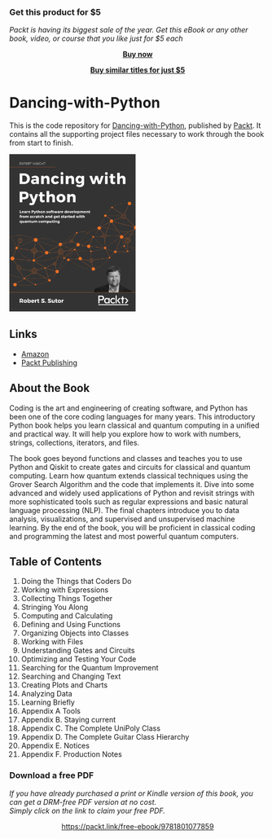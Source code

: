 
### Get this product for $5

<i>Packt is having its biggest sale of the year. Get this eBook or any other book, video, or course that you like just for $5 each</i>


<b><p align='center'>[Buy now](https://packt.link/9781801077859)</p></b>


<b><p align='center'>[Buy similar titles for just $5](https://subscription.packtpub.com/search)</p></b>


# Dancing-with-Python

This is the code repository for [Dancing-with-Python](https://www.packtpub.com/product/dancing-with-python/9781801077859),
published by [Packt](https://www.packtpub.com/?utm_source=github). It contains
all the supporting project files necessary to work through the book from start
to finish.


[<img src="./.other/cover.png" width="248">](https://www.amazon.com/Dancing-Python-software-development-computing/dp/1801077851/ref=sr_1_2?dchild=1&keywords=Dancing+with+Python&qid=1629267430&s=books&sr=1-2)

## Links

* [Amazon](https://www.amazon.com/Dancing-Python-software-development-computing/dp/1801077851/ref=sr_1_2?dchild=1&keywords=Dancing+with+Python&qid=1629267430&s=books&sr=1-2)
* [Packt Publishing](https://www.packtpub.com/product/dancing-with-python/9781801077859)

## About the Book

Coding is the art and engineering of creating software, and Python has been one of the core coding languages for many years. This introductory Python book helps you learn classical and quantum computing in a unified and practical way. It will help you explore how to work with numbers, strings, collections, iterators, and files.

The book goes beyond functions and classes and teaches you to use Python and Qiskit to create gates and circuits for classical and quantum computing. Learn how quantum extends classical techniques using the Grover Search Algorithm and the code that implements it. Dive into some advanced and widely used applications of Python and revisit strings with more sophisticated tools such as regular expressions and basic natural language processing (NLP). The final chapters introduce you to data analysis, visualizations, and supervised and unsupervised machine learning. By the end of the book, you will be proficient in classical coding and programming the latest and most powerful quantum computers.

## Table of Contents
1. Doing the Things that Coders Do
2. Working with Expressions
3. Collecting Things Together
4. Stringing You Along
5. Computing and Calculating
6. Defining and Using Functions
7. Organizing Objects into Classes
8. Working with Files
9. Understanding Gates and Circuits
10. Optimizing and Testing Your Code
11. Searching for the Quantum Improvement
12. Searching and Changing Text
13. Creating Plots and Charts
14. Analyzing Data
15. Learning Briefly
16. Appendix A Tools
17. Appendix B. Staying current
18. Appendix C. The Complete UniPoly Class
19. Appendix D. The Complete Guitar Class Hierarchy
20. Appendix E. Notices
21. Appendix F. Production Notes




### Download a free PDF

 <i>If you have already purchased a print or Kindle version of this book, you can get a DRM-free PDF version at no cost.<br>Simply click on the link to claim your free PDF.</i>
<p align="center"> <a href="https://packt.link/free-ebook/9781801077859">https://packt.link/free-ebook/9781801077859 </a> </p>